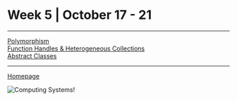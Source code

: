 # Week 5 | October 17 - 21
---

[Polymorphism](pages/Polymorphism.md) <br>
[Function Handles & Heterogeneous Collections](pages/FunctHand_HetCol.md) <br>
[Abstract Classes](pages/AbstClass.md) <br>

---


[Homepage](index.md)

![Computing Systems!](https://codegym.cc/images/article/1771301a-66f1-469c-868a-41809dc18672/original.png)
